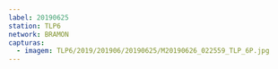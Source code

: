 ```yaml
---
label: 20190625
station: TLP6
network: BRAMON
capturas:
  - imagem: TLP6/2019/201906/20190625/M20190626_022559_TLP_6P.jpg
---
```

